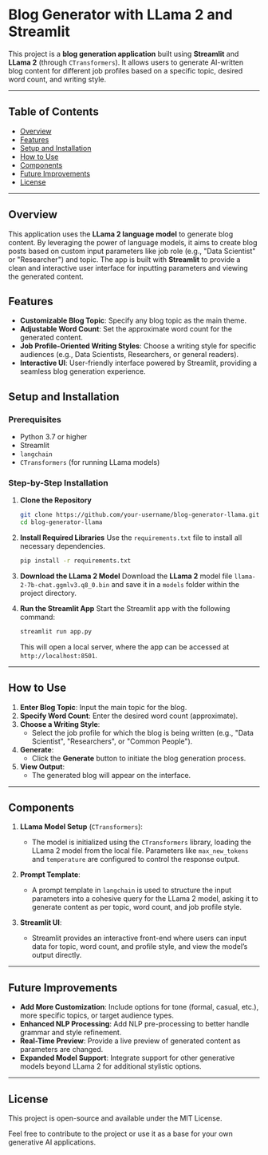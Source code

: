 # Blog Generator with LLama 2 and Streamlit

This project is a **blog generation application** built using **Streamlit** and **LLama 2** (through `CTransformers`). It allows users to generate AI-written blog content for different job profiles based on a specific topic, desired word count, and writing style.

---

## Table of Contents
- [Overview](#overview)
- [Features](#features)
- [Setup and Installation](#setup-and-installation)
- [How to Use](#how-to-use)
- [Components](#components)
- [Future Improvements](#future-improvements)
- [License](#license)

---

## Overview
This application uses the **LLama 2 language model** to generate blog content. By leveraging the power of language models, it aims to create blog posts based on custom input parameters like job role (e.g., "Data Scientist" or "Researcher") and topic. The app is built with **Streamlit** to provide a clean and interactive user interface for inputting parameters and viewing the generated content.

## Features
- **Customizable Blog Topic**: Specify any blog topic as the main theme.
- **Adjustable Word Count**: Set the approximate word count for the generated content.
- **Job Profile-Oriented Writing Styles**: Choose a writing style for specific audiences (e.g., Data Scientists, Researchers, or general readers).
- **Interactive UI**: User-friendly interface powered by Streamlit, providing a seamless blog generation experience.

## Setup and Installation

### Prerequisites
- Python 3.7 or higher
- Streamlit
- `langchain`
- `CTransformers` (for running LLama models)

### Step-by-Step Installation

1. **Clone the Repository**
   ```bash
   git clone https://github.com/your-username/blog-generator-llama.git
   cd blog-generator-llama
   ```

2. **Install Required Libraries**
   Use the `requirements.txt` file to install all necessary dependencies.
   ```bash
   pip install -r requirements.txt
   ```

3. **Download the LLama 2 Model**
   Download the **LLama 2** model file `llama-2-7b-chat.ggmlv3.q8_0.bin` and save it in a `models` folder within the project directory.

4. **Run the Streamlit App**
   Start the Streamlit app with the following command:
   ```bash
   streamlit run app.py
   ```

   This will open a local server, where the app can be accessed at `http://localhost:8501`.

---

## How to Use

1. **Enter Blog Topic**: Input the main topic for the blog.
2. **Specify Word Count**: Enter the desired word count (approximate).
3. **Choose a Writing Style**:
   - Select the job profile for which the blog is being written (e.g., "Data Scientist", "Researchers", or "Common People").
4. **Generate**:
   - Click the **Generate** button to initiate the blog generation process.
5. **View Output**:
   - The generated blog will appear on the interface.

---

## Components

1. **LLama Model Setup** (`CTransformers`):
   - The model is initialized using the `CTransformers` library, loading the LLama 2 model from the local file. Parameters like `max_new_tokens` and `temperature` are configured to control the response output.

2. **Prompt Template**:
   - A prompt template in `langchain` is used to structure the input parameters into a cohesive query for the LLama 2 model, asking it to generate content as per topic, word count, and job profile style.

3. **Streamlit UI**:
   - Streamlit provides an interactive front-end where users can input data for topic, word count, and profile style, and view the model’s output directly.

---

## Future Improvements
- **Add More Customization**: Include options for tone (formal, casual, etc.), more specific topics, or target audience types.
- **Enhanced NLP Processing**: Add NLP pre-processing to better handle grammar and style refinement.
- **Real-Time Preview**: Provide a live preview of generated content as parameters are changed.
- **Expanded Model Support**: Integrate support for other generative models beyond LLama 2 for additional stylistic options.

---

## License
This project is open-source and available under the MIT License. 

Feel free to contribute to the project or use it as a base for your own generative AI applications.
